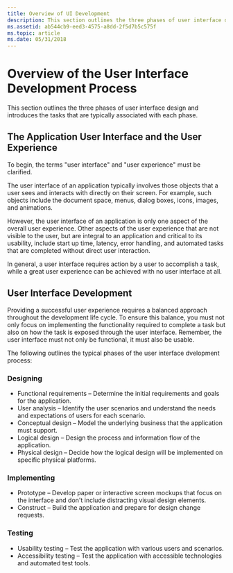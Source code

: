 ```yaml
---
title: Overview of UI Development
description: This section outlines the three phases of user interface design and introduces the tasks that are typically associated with each phase.
ms.assetid: ab544cb9-eed3-4575-a8dd-2f5d7b5c575f
ms.topic: article
ms.date: 05/31/2018
---
```


# Overview of the User Interface Development Process

This section outlines the three phases of user interface design and introduces the tasks that are typically associated with each phase.

## The Application User Interface and the User Experience

To begin, the terms "user interface" and "user experience" must be clarified.

The user interface of an application typically involves those objects that a user sees and interacts with directly on their screen. For example, such objects include the document space, menus, dialog boxes, icons, images, and animations.

However, the user interface of an application is only one aspect of the overall user experience. Other aspects of the user experience that are not visible to the user, but are integral to an application and critical to its usability, include start up time, latency, error handling, and automated tasks that are completed without direct user interaction.

In general, a user interface requires action by a user to accomplish a task, while a great user experience can be achieved with no user interface at all.

## User Interface Development

Providing a successful user experience requires a balanced approach throughout the development life cycle. To ensure this balance, you must not only focus on implementing the functionality required to complete a task but also on how the task is exposed through the user interface. Remember, the user interface must not only be functional, it must also be usable.

The following outlines the typical phases of the user interface dvelopment process:

### Designing

-   Functional requirements – Determine the initial requirements and goals for the application.
-   User analysis – Identify the user scenarios and understand the needs and expectations of users for each scenario.
-   Conceptual design – Model the underlying business that the application must support.
-   Logical design – Design the process and information flow of the application.
-   Physical design – Decide how the logical design will be implemented on specific physical platforms.

### Implementing

-   Prototype – Develop paper or interactive screen mockups that focus on the interface and don't include distracting visual design elements.
-   Construct – Build the application and prepare for design change requests.

### Testing

-   Usability testing – Test the application with various users and scenarios.
-   Accessibility testing – Test the application with accessible technologies and automated test tools.

 

 




